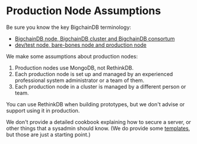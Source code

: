 # Production Node Assumptions

Be sure you know the key BigchainDB terminology:

* [BigchainDB node, BigchainDB cluster and BigchainDB consortum](https://docs.bigchaindb.com/en/latest/terminology.html)
* [dev/test node, bare-bones node and production node](../introduction.html)

We make some assumptions about production nodes:

1. Production nodes use MongoDB, not RethinkDB.
1. Each production node is set up and managed by an experienced professional system administrator or a team of them.
1. Each production node in a cluster is managed by a different person or team.

You can use RethinkDB when building prototypes, but we don't advise or support using it in production.

We don't provide a detailed cookbook explaining how to secure a server, or other things that a sysadmin should know. (We do provide some [templates](../cloud-deployment-templates/index.html), but those are just a starting point.)
